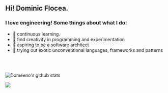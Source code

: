 ## Hi! Dominic Flocea.

### I love engineering! Some things about what I do:
- 🍂 continuous learning.
- 🍁 find creativity in programming and experimentation
- 🍃 aspiring to be a software architect
- 🍁 trying out exotic unconventional languages, frameworks and patterns

<br />
<br />

![Domeeno's github stats](https://github-readme-stats.vercel.app/api?username=domeeno&count_private=true&show_icons=true)

![](https://github.com/domeeno/gh-stats/blob/master/generated/languages.svg)
